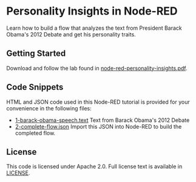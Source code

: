 # Personality Insights in Node-RED

Learn how to build a flow that analyzes the text from President Barack Obama's 2012 Debate and get his personality traits.

## Getting Started

Download and follow the lab found in [node-red-personality-insights.pdf](https://github.com/jeancarl/node-red-labs/tree/master/node-red-personality-insights/node-red-personality-insights.pdf).

## Code Snippets

HTML and JSON code used in this Node-RED tutorial is provided for your convenience in the following files:

* [1-barack-obama-speech.text](https://github.com/jeancarl/node-red-labs/tree/master/node-red-personality-insights/code/1-barack-obama-speech) Text from Barack Obama's 2012 Debate
* [2-complete-flow.json](https://github.com/jeancarl/node-red-labs/tree/master/node-red-personality-insights/code/2-complete-flow.json) Import this JSON into Node-RED to build the completed flow.

## License

This code is licensed under Apache 2.0. Full license text is available in [LICENSE](https://github.com/jeancarl/node-red-labs/tree/master/node-red-personality-insights/LICENSE).
